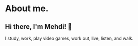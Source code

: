 # About me.

 
## Hi there, I'm Mehdi! 👋



I study, work, play video games, work out, live, listen, and walk.
